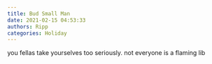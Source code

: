 ```yaml
---
title: Bud Small Man
date: 2021-02-15 04:53:33
authors: Ripp
categories: Holiday
---
```


 you fellas take yourselves too seriously. not everyone is a flaming lib